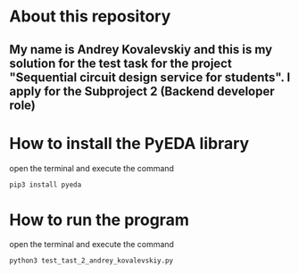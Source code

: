 # About this repository
## My name is Andrey Kovalevskiy and this is my solution for the test task for the project "Sequential circuit design service for students". I apply for the Subproject 2 (Backend developer role)

# How to install the PyEDA library
open the terminal and execute the command
```
pip3 install pyeda
```

# How to run the program
open the terminal and execute the command
```
python3 test_tast_2_andrey_kovalevskiy.py
```
